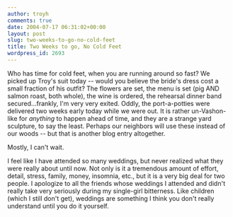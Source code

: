 ```yaml
---
author: troyh
comments: true
date: 2004-07-17 06:31:02+00:00
layout: post
slug: two-weeks-to-go-no-cold-feet
title: Two Weeks to go, No Cold Feet
wordpress_id: 2693
---
```


Who has time for cold feet, when you are running around so fast?  We picked up Troy's suit today -- would you believe the bride's dress cost a small fraction of his outfit?  The flowers are set, the menu is set (pig AND salmon roast, both whole), the wine is ordered, the rehearsal dinner band secured...frankly, I'm very very exited.  Oddly, the port-a-potties were delivered two weeks early today while we were out.  It is rather un-Vashon-like for *anything* to happen ahead of time, and they are a strange yard sculpture, to say the least.  Perhaps our neighbors will use these instead of our woods -- but that is another blog entry altogether.

Mostly, I can't wait.

I feel like I have attended so many weddings, but never realized what they were really about until now.  Not only is it a tremendous amount of effort, detail, stress, family, money, insomnia, etc., but it is a very big deal for two people.  I apologize to all the friends whose weddings I attended and didn't really take very seriously during my single-girl bitterness.  Like children (which I still don't get), weddings are something I think you don't really understand until you do it yourself.
